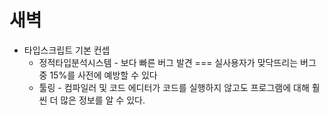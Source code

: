 # 새벽

-   타입스크립트 기본 컨셉
    -   정적타입분석시스템 - 보다 빠른 버그 발견 === 실사용자가 맞닥뜨리는 버그 중 15%를 사전에 예방할 수 있다
    -   툴링 - 컴파일러 및 코드 에디터가 코드를 실행하지 않고도 프로그램에 대해 훨씬 더 많은 정보를 알 수 있다.
